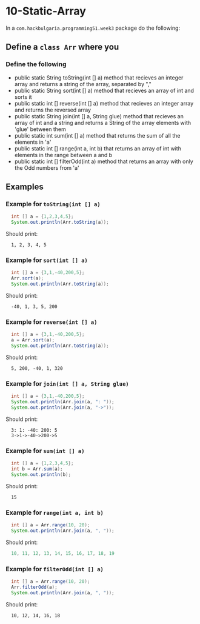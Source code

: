 # 10-Static-Array

In a `com.hackbulgaria.programming51.week3` package do the following:

## Define a `class Arr` where you

### Define the following

* public static String toString(int [] a) method that recieves an integer array and returns a string of the array, separated by ","
* public static String sort(int [] a) method that recieves an array of int and sorts it
* public static int [] reverse(int [] a) method that recieves an integer array and returns the reversed array
* public static String join(int [] a, String glue) method that recieves an array of int and a string and returns a String of the array elements with 'glue' between them
* public static int sum(int [] a) method that returns the sum of all the elements in 'a'
* public static int [] range(int a, int b) that returns an array of int with elements in the range between a and b
* public static int [] filterOdd(int a) method that returns an array with only the Odd numbers from 'a'

## Examples

### Example for `toString(int [] a)`

```java
  int [] a = {1,2,3,4,5};
  System.out.println(Arr.toString(a));
```

Should print:

```
  1, 2, 3, 4, 5
```

### Example for `sort(int [] a)`

```java
  int [] a = {3,1,-40,200,5};
  Arr.sort(a);
  System.out.println(Arr.toString(a));
```

Should print:

```
  -40, 1, 3, 5, 200
```

### Example for `reverse(int [] a)`

```java
  int [] a = {3,1,-40,200,5};
  a = Arr.sort(a);
  System.out.println(Arr.toString(a));
```

Should print:

```
  5, 200, -40, 1, 320
```

### Example for `join(int [] a, String glue)`

```java
  int [] a = {3,1,-40,200,5};
  System.out.println(Arr.join(a, ": "));
  System.out.println(Arr.join(a, "->"));
```

Should print:

```
  3: 1: -40: 200: 5
  3->1->-40->200->5
```

### Example for `sum(int [] a)`

```java
  int [] a = {1,2,3,4,5};
  int b = Arr.sum(a);
  System.out.println(b);
```

Should print:

```
  15
```

### Example for `range(int a, int b)`

```java
  int [] a = Arr.range(10, 20);
  System.out.println(Arr.join(a, ", "));
```

Should print:

```java
  10, 11, 12, 13, 14, 15, 16, 17, 18, 19
```

### Example for `filterOdd(int [] a)`

```java
  int [] a = Arr.range(10, 20);
  Arr.filterOdd(a);
  System.out.println(Arr.join(a, ", "));
```

Should print:

```
  10, 12, 14, 16, 18
```
